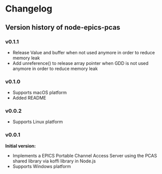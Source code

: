 # Changelog

## Version history of node-epics-pcas

### v0.1.1

- Release Value and buffer when not used anymore in order to reduce memory leak
- Add unreference() to release array pointer when GDD is not used anymore in order to reduce memory leak

### v0.1.0

- Supports macOS platform
- Added README

### v0.0.2

- Supports Linux platform

### v0.0.1

**Initial version:**

- Implements a EPICS Portable Channel Access Server using the PCAS shared library via koffi library in Node.js
- Supports Windows platform